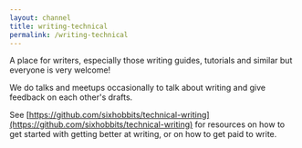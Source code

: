 ```yaml
---
layout: channel
title: writing-technical
permalink: /writing-technical
---
```

A place for writers, especially those writing guides, tutorials and similar but everyone is very welcome!

We do talks and meetups occasionally to talk about writing and give feedback on each other's drafts.

See [https://github.com/sixhobbits/technical-writing](https://github.com/sixhobbits/technical-writing) for resources on how to get started with getting better at writing, or on how to get paid to write.
